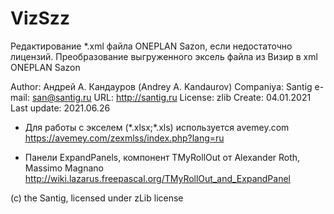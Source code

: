 # VizSzz
Редактирование \*.xml файла ONEPLAN Sazon, если недостаточно лицензий.
Преобразование выгруженного эксель файла из Визир в xml ONEPLAN Sazon
 
  Author:        Андрей А. Кандауров (Andrey A. Kandaurov)
  Companiya:     Santig
  e-mail:        san@santig.ru
  URL:           http://santig.ru
  License:       zlib
  Create:        04.01.2021
  Last update:   2021.06.26


 * Для работы с экселем (\*.xlsx;\*.xls) используется avemey.com
    https://avemey.com/zexmlss/index.php?lang=ru
 
 * Панели ExpandPanels, компонент TMyRollOut от Alexander Roth, Massimo Magnano
    http://wiki.lazarus.freepascal.org/TMyRollOut_and_ExpandPanel 
	
	
(c) the Santig, licensed under zLib license
